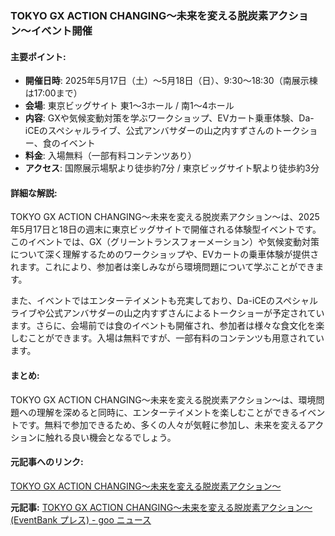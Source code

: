 ### TOKYO GX ACTION CHANGING〜未来を変える脱炭素アクション〜イベント開催

#### 主要ポイント:
- **開催日時**: 2025年5月17日（土）〜5月18日（日）、9:30〜18:30（南展示棟は17:00まで）
- **会場**: 東京ビッグサイト 東1〜3ホール / 南1〜4ホール
- **内容**: GXや気候変動対策を学ぶワークショップ、EVカート乗車体験、Da-iCEのスペシャルライブ、公式アンバサダーの山之内すずさんのトークショー、食のイベント
- **料金**: 入場無料（一部有料コンテンツあり）
- **アクセス**: 国際展示場駅より徒歩約7分 / 東京ビッグサイト駅より徒歩約3分

#### 詳細な解説:
TOKYO GX ACTION CHANGING〜未来を変える脱炭素アクション〜は、2025年5月17日と18日の週末に東京ビッグサイトで開催される体験型イベントです。このイベントでは、GX（グリーントランスフォーメーション）や気候変動対策について深く理解するためのワークショップや、EVカートの乗車体験が提供されます。これにより、参加者は楽しみながら環境問題について学ぶことができます。

また、イベントではエンターテイメントも充実しており、Da-iCEのスペシャルライブや公式アンバサダーの山之内すずさんによるトークショーが予定されています。さらに、会場前では食のイベントも開催され、参加者は様々な食文化を楽しむことができます。入場は無料ですが、一部有料のコンテンツも用意されています。

#### まとめ:
TOKYO GX ACTION CHANGING〜未来を変える脱炭素アクション〜は、環境問題への理解を深めると同時に、エンターテイメントを楽しむことができるイベントです。無料で参加できるため、多くの人々が気軽に参加し、未来を変えるアクションに触れる良い機会となるでしょう。

#### 元記事へのリンク:
[TOKYO GX ACTION CHANGING〜未来を変える脱炭素アクション〜](https://tokyo-gx-action.jp/event2025/)

**元記事:** [TOKYO GX ACTION CHANGING〜未来を変える脱炭素アクション〜(EventBank プレス) - goo ニュース](https://news.goo.ne.jp/article/eventbank/region/eventbank-10571029.html)